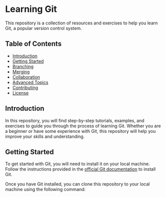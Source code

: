 # Learning Git

This repository is a collection of resources and exercises to help you learn Git, a popular version control system.

## Table of Contents

- [Introduction](#introduction)
- [Getting Started](#getting-started)
- [Branching](#branching)
- [Merging](#merging)
- [Collaboration](#collaboration)
- [Advanced Topics](#advanced-topics)
- [Contributing](#contributing)
- [License](#license)

## Introduction

In this repository, you will find step-by-step tutorials, examples, and exercises to guide you through the process of learning Git. Whether you are a beginner or have some experience with Git, this repository will help you improve your skills and understanding.

## Getting Started

To get started with Git, you will need to install it on your local machine. Follow the instructions provided in the [official Git documentation](https://git-scm.com/book/en/v2/Getting-Started-Installing-Git) to install Git.

Once you have Git installed, you can clone this repository to your local machine using the following command:
